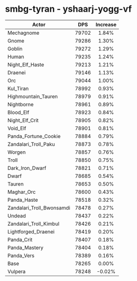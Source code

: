 # smbg-tyran - yshaarj-yogg-vf
| Actor | DPS | Increase |
|---|:---:|:---:|
|Mechagnome|79702|1.84%|
|Gnome|79286|1.30%|
|Goblin|79272|1.29%|
|Human|79235|1.24%|
|Night_Elf_Haste|79213|1.21%|
|Draenei|79146|1.13%|
|Orc|79044|1.00%|
|Kul_Tiran|78992|0.93%|
|Highmountain_Tauren|78979|0.91%|
|Nightborne|78961|0.89%|
|Blood_Elf|78923|0.84%|
|Night_Elf_Crit|78905|0.82%|
|Void_Elf|78901|0.81%|
|Panda_Fortune_Cookie|78884|0.79%|
|Zandalari_Troll_Paku|78873|0.78%|
|Worgen|78857|0.76%|
|Troll|78850|0.75%|
|Dark_Iron_Dwarf|78821|0.71%|
|Dwarf|78685|0.54%|
|Tauren|78653|0.50%|
|Maghar_Orc|78600|0.43%|
|Panda_Haste|78518|0.32%|
|Zandalari_Troll_Bwonsamdi|78478|0.27%|
|Undead|78437|0.22%|
|Zandalari_Troll_Kimbul|78426|0.21%|
|Lightforged_Draenei|78419|0.20%|
|Panda_Crit|78407|0.18%|
|Panda_Mastery|78404|0.18%|
|Panda_Vers|78389|0.16%|
|Base|78265|0.00%|
|Vulpera|78248|-0.02%|
